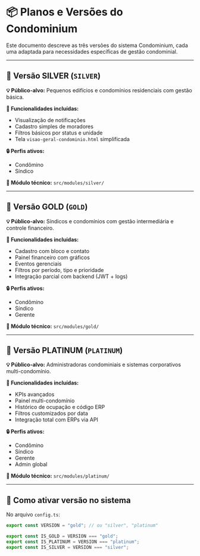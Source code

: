 # 📦 Planos e Versões do Condominium

Este documento descreve as três versões do sistema Condominium, cada uma adaptada para necessidades específicas de gestão condominial.

---

## 🥉 Versão SILVER (`SILVER`)

**💡 Público-alvo:** Pequenos edifícios e condomínios residenciais com gestão básica.

**🔧 Funcionalidades incluídas:**
- Visualização de notificações
- Cadastro simples de moradores
- Filtros básicos por status e unidade
- Tela `visao-geral-condominio.html` simplificada

**🔒 Perfis ativos:**
- Condômino
- Síndico

**📂 Módulo técnico:** `src/modules/silver/`

---

## 🥈 Versão GOLD (`GOLD`)

**💡 Público-alvo:** Síndicos e condomínios com gestão intermediária e controle financeiro.

**🔧 Funcionalidades incluídas:**
- Cadastro com bloco e contato
- Painel financeiro com gráficos
- Eventos gerenciais
- Filtros por período, tipo e prioridade
- Integração parcial com backend (JWT + logs)

**🔒 Perfis ativos:**
- Condômino
- Síndico
- Gerente

**📂 Módulo técnico:** `src/modules/gold/`

---

## 🥇 Versão PLATINUM (`PLATINUM`)

**💡 Público-alvo:** Administradoras condominiais e sistemas corporativos multi-condomínio.

**🔧 Funcionalidades incluídas:**
- KPIs avançados
- Painel multi-condomínio
- Histórico de ocupação e código ERP
- Filtros customizados por data
- Integração total com ERPs via API

**🔒 Perfis ativos:**
- Condômino
- Síndico
- Gerente
- Admin global

**📂 Módulo técnico:** `src/modules/platinum/`

---

## 📌 Como ativar versão no sistema

No arquivo `config.ts`:

```ts
export const VERSION = "gold"; // ou "silver", "platinum"

export const IS_GOLD = VERSION === "gold";
export const IS_PLATINUM = VERSION === "platinum";
export const IS_SILVER = VERSION === "silver";
